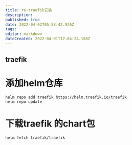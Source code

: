 ```yaml
---
title: re-traefik安装
description: 
published: true
date: 2022-04-02T05:58:42.926Z
tags: 
editor: markdown
dateCreated: 2022-04-01T17:04:24.108Z
---
```


## traefik

# 添加helm仓库
```
helm repo add traefik https://helm.traefik.io/traefik
helm repo update
```

# 下载traefik 的chart包
```
helm fetch traefik/traefik
```



